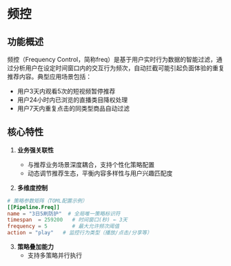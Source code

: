 # 频控

## 功能概述

频控（Frequency Control，简称freq）是基于用户实时行为数据的智能过滤，通过分析用户在设定时间窗口内的交互行为频次，自动拦截可能引起负面体验的重复推荐内容。典型应用场景包括：

- 用户3天内观看5次的短视频暂停推荐
- 用户24小时内已浏览的直播类目降权处理
- 用户7天内重复点击的同类型商品自动过滤

## 核心特性

1. **业务强关联性**
   
   - 与推荐业务场景深度耦合，支持个性化策略配置
   - 动态调节推荐生态，平衡内容多样性与用户兴趣匹配度

2. **多维度控制**

```toml
# 策略参数矩阵（TOML配置示例）
[[Pipeline.Freq]] 
name = "3日5刷防护"  # 全局唯一策略标识符
timespan  = 259200   # 时间窗口(秒) ← 3天
frequency = 5        # 最大允许频次阈值
action = "play"   # 监控行为类型（播放/点击/分享等）
```

3. **策略叠加能力**
   - 支持多策略并行执行
